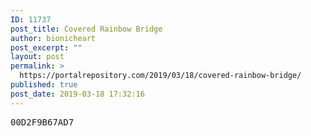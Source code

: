```yaml
---
ID: 11737
post_title: Covered Rainbow Bridge
author: bionicheart
post_excerpt: ""
layout: post
permalink: >
  https://portalrepository.com/2019/03/18/covered-rainbow-bridge/
published: true
post_date: 2019-03-18 17:32:16
---
```

<pre>00D2F9B67AD7</pre>